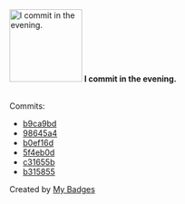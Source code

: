 <img src="https://my-badges.github.io/my-badges/evening-commits.png" alt="I commit in the evening." title="I commit in the evening." width="128">
<strong>I commit in the evening.</strong>
<br><br>

Commits:

- <a href="https://github.com/yeskunall/yeskunall/commit/b9ca9bd3b5f47306f8e594d894688563c23cbf98">b9ca9bd</a>
- <a href="https://github.com/yeskunall/yeskunall/commit/98645a4c6c29b32d3cacbbc3113d70a30953fa82">98645a4</a>
- <a href="https://github.com/yeskunall/remy/commit/b0ef16d69797a3e7991ef53004704d80d26c4a24">b0ef16d</a>
- <a href="https://github.com/yeskunall/remy/commit/5f4eb0ddef012bd0db923e16e979c0a4128557fb">5f4eb0d</a>
- <a href="https://github.com/yeskunall/remy/commit/c31655bbb7dc9a4ad104fb41189378d66992fea2">c31655b</a>
- <a href="https://github.com/yeskunall/dotfiles/commit/b31585585bfa422e9df63fc26ef7f1b05d1ab112">b315855</a>


Created by <a href="https://github.com/my-badges/my-badges">My Badges</a>